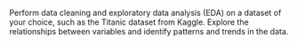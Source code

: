 Perform data cleaning and exploratory data analysis (EDA) on a dataset of your choice, such as the Titanic dataset from Kaggle.
Explore the relationships between variables and identify patterns and trends in the data.
